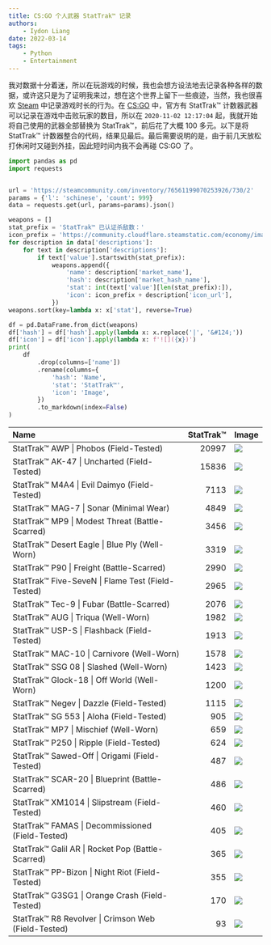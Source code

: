 ```yaml
---
title: CS:GO 个人武器 StatTrak™ 记录
authors:
    - Iydon Liang
date: 2022-03-14
tags:
    - Python
    - Entertainment
---
```


我对数据十分着迷，所以在玩游戏的时候，我也会想方设法地去记录各种各样的数据，或许这只是为了证明我来过，想在这个世界上留下一些痕迹，当然，我也很喜欢 [Steam](https://steamcommunity.com/id/iydon) 中记录游戏时长的行为。在 [CS:GO](https://steamcommunity.com/app/730) 中，官方有 StatTrak™ 计数器武器可以记录在游戏中击败玩家的数目，所以在 `2020-11-02 12:17:04` 起，我就开始将自己使用的武器全部替换为 StatTrak™，前后花了大概 100 多元。以下是将 StatTrak™ 计数器整合的代码，结果见最后。最后需要说明的是，由于前几天放松打休闲时又碰到外挂，因此短时间内我不会再碰 CS:GO 了。

```python linenums="1"
import pandas as pd
import requests


url = 'https://steamcommunity.com/inventory/76561199070253926/730/2'
params = {'l': 'schinese', 'count': 999}
data = requests.get(url, params=params).json()

weapons = []
stat_prefix = 'StatTrak™ 已认证杀敌数：'
icon_prefix = 'https://community.cloudflare.steamstatic.com/economy/image/'
for description in data['descriptions']:
    for text in description['descriptions']:
        if text['value'].startswith(stat_prefix):
            weapons.append({
                'name': description['market_name'],
                'hash': description['market_hash_name'],
                'stat': int(text['value'][len(stat_prefix):]),
                'icon': icon_prefix + description['icon_url'],
            })
weapons.sort(key=lambda x: x['stat'], reverse=True)

df = pd.DataFrame.from_dict(weapons)
df['hash'] = df['hash'].apply(lambda x: x.replace('|', '&#124;'))
df['icon'] = df['icon'].apply(lambda x: f'![]({x})')
print(
    df
        .drop(columns=['name'])
        .rename(columns={
            'hash': 'Name',
            'stat': 'StatTrak™',
            'icon': 'Image',
        })
        .to_markdown(index=False)
)
```

| Name                                                    |   StatTrak™ | Image                                                                                                                                                                                                                                                                                              |
|:--------------------------------------------------------|------------:|:---------------------------------------------------------------------------------------------------------------------------------------------------------------------------------------------------------------------------------------------------------------------------------------------------|
| StatTrak™ AWP &#124; Phobos (Field-Tested)              |       20997 | ![](https://community.cloudflare.steamstatic.com/economy/image/-9a81dlWLwJ2UUGcVs_nsVtzdOEdtWwKGZZLQHTxDZ7I56KU0Zwwo4NUX4oFJZEHLbXH5ApeO4YmlhxYQknCRvCo04DEVlxkKgpot621FABz7PLfYQJS5NO0m5O0mvLwOq7c2G4EucYk2L7Ep42t3VGx_RFtamHyLISXe1JsYw6Fr1e9wuvr1JS5vs7XiSw0S4ZJl1o)                            |
| StatTrak™ AK-47 &#124; Uncharted (Field-Tested)         |       15836 | ![](https://community.cloudflare.steamstatic.com/economy/image/-9a81dlWLwJ2UUGcVs_nsVtzdOEdtWwKGZZLQHTxDZ7I56KU0Zwwo4NUX4oFJZEHLbXH5ApeO4YmlhxYQknCRvCo04DEVlxkKgpot7HxfDhjxszJemkV092sgIWIqPrxN7LEmyUI6ZAm3ujCpNymjFWx-0RtNjzzctWVIQdqYg7X81nok7rp0JbpuJ7M1zI97ZAMLLaU)                           |
| StatTrak™ M4A4 &#124; Evil Daimyo (Field-Tested)        |        7113 | ![](https://community.cloudflare.steamstatic.com/economy/image/-9a81dlWLwJ2UUGcVs_nsVtzdOEdtWwKGZZLQHTxDZ7I56KU0Zwwo4NUX4oFJZEHLbXH5ApeO4YmlhxYQknCRvCo04DEVlxkKgpou-6kejhjxszFJTwW09mgnYy0k_b9PqLeqWZU7Mxkh6fFoN2n0QDj_xA-NTj2LdWUdlI_M1yG_Fbqw-npgJG9vJ3OyXRi7HMn-z-DyAyYxUni)                   |
| StatTrak™ MAG-7 &#124; Sonar (Minimal Wear)             |        4849 | ![](https://community.cloudflare.steamstatic.com/economy/image/-9a81dlWLwJ2UUGcVs_nsVtzdOEdtWwKGZZLQHTxDZ7I56KU0Zwwo4NUX4oFJZEHLbXH5ApeO4YmlhxYQknCRvCo04DEVlxkKgpou7uifDhh3szFcDoV09G3mIaEhfrLP7LWnn8fsMQp3eqYrNmg2FXgrUVsajz0J4OSIFQ6N17TrADtl-bph5G17cuamGwj5HefKFtC5g)                         |
| StatTrak™ MP9 &#124; Modest Threat (Battle-Scarred)     |        3456 | ![](https://community.cloudflare.steamstatic.com/economy/image/-9a81dlWLwJ2UUGcVs_nsVtzdOEdtWwKGZZLQHTxDZ7I56KU0Zwwo4NUX4oFJZEHLbXH5ApeO4YmlhxYQknCRvCo04DEVlxkKgpou6r8FABz7P7YKAJB49C5mpnbxsj8NrrHjyVU7JIgju2TpNmg3VaxqURtamigJoOdJlJsM1DY_lDtleu5g8Dvtc6c1zI97R3VmbKW)                           |
| StatTrak™ Desert Eagle &#124; Blue Ply (Well-Worn)      |        3319 | ![](https://community.cloudflare.steamstatic.com/economy/image/-9a81dlWLwJ2UUGcVs_nsVtzdOEdtWwKGZZLQHTxDZ7I56KU0Zwwo4NUX4oFJZEHLbXH5ApeO4YmlhxYQknCRvCo04DEVlxkKgposr-kLAtl7PDdTjlH7du6kb-Zkuf4OrjQqWZU7Mxkh6fC8Y2s0Afs-BI_ZWD1dY6SIQRvYlHY8lbrk-u-hJG5tJTIySRi6Chw-z-DyIuNTzaA)                   |
| StatTrak™ P90 &#124; Freight (Battle-Scarred)           |        2990 | ![](https://community.cloudflare.steamstatic.com/economy/image/-9a81dlWLwJ2UUGcVs_nsVtzdOEdtWwKGZZLQHTxDZ7I56KU0Zwwo4NUX4oFJZEHLbXH5ApeO4YmlhxYQknCRvCo04DEVlxkKgpopuP1FABz7OORIQJB49KilYmFkuXLO77QgHIfvMBz3OjDrI722AS18kBtNm_zJNOUJlM8YlDXqQDvkOu90JLu7ZzKymwj5HfLhG8Zqw)                         |
| StatTrak™ Five-SeveN &#124; Flame Test (Field-Tested)   |        2965 | ![](https://community.cloudflare.steamstatic.com/economy/image/-9a81dlWLwJ2UUGcVs_nsVtzdOEdtWwKGZZLQHTxDZ7I56KU0Zwwo4NUX4oFJZEHLbXH5ApeO4YmlhxYQknCRvCo04DEVlxkKgposLOzLhRlxfbGTjpR09q_goWYkuHxPYTZmX9u-sp1tf_I-oDwnGu5rhc1JjTtJNCSdFA2YgzWrlG9yOm70JG8vc7LzSY273Z04irflxHmgB8ebrc81-veFwteJ7IA3Q) |
| StatTrak™ Tec-9 &#124; Fubar (Battle-Scarred)           |        2076 | ![](https://community.cloudflare.steamstatic.com/economy/image/-9a81dlWLwJ2UUGcVs_nsVtzdOEdtWwKGZZLQHTxDZ7I56KU0Zwwo4NUX4oFJZEHLbXH5ApeO4YmlhxYQknCRvCo04DEVlxkKgpoor-mcjhnwMzcdD4b09qjloGZqP_xMq3I2GgE68cm2u2SoN733Aa3-0BqYGr0LYLAJwY5NQrT-Ae-wOnv15_qtJ_XiSw0yLYEEQk)                            |
| StatTrak™ AUG &#124; Triqua (Well-Worn)                 |        1982 | ![](https://community.cloudflare.steamstatic.com/economy/image/-9a81dlWLwJ2UUGcVs_nsVtzdOEdtWwKGZZLQHTxDZ7I56KU0Zwwo4NUX4oFJZEHLbXH5ApeO4YmlhxYQknCRvCo04DEVlxkKgpot6-iFAR17PLddgJN_t24k4W0g-X9MrXWmm5u5cB1g_zMu4qmjQO3rhJoNm31J4PGIQNrMwyDqAK9yebr18Lq6JvLy3tl6ykh7S3D30vgaHf5G_Y)                |
| StatTrak™ USP-S &#124; Flashback (Field-Tested)         |        1913 | ![](https://community.cloudflare.steamstatic.com/economy/image/-9a81dlWLwJ2UUGcVs_nsVtzdOEdtWwKGZZLQHTxDZ7I56KU0Zwwo4NUX4oFJZEHLbXH5ApeO4YmlhxYQknCRvCo04DEVlxkKgpoo6m1FBRp3_bGcjhQ09-jq5WYh8jyP7rCnmlQ685Oh-zF_Jn4xgPn_EBoY2r3d9LGIAZvZlrQ81nqxu7s1MS7tc_KnHNm7iUksymMzUCpwUYbE0FNUN8)            |
| StatTrak™ MAC-10 &#124; Carnivore (Well-Worn)           |        1578 | ![](https://community.cloudflare.steamstatic.com/economy/image/-9a81dlWLwJ2UUGcVs_nsVtzdOEdtWwKGZZLQHTxDZ7I56KU0Zwwo4NUX4oFJZEHLbXH5ApeO4YmlhxYQknCRvCo04DEVlxkKgpou7umeldf0uL3fDxB043mq4GHnvL6DLjQm2Ru5cB1g_zMu93zjQXsr0RpMG77ItDHcw48ZlyF8wfqkuvqg8C5vsiYzScy6SYr4H7D30vgqob1iS4)                |
| StatTrak™ SSG 08 &#124; Slashed (Well-Worn)             |        1423 | ![](https://community.cloudflare.steamstatic.com/economy/image/-9a81dlWLwJ2UUGcVs_nsVtzdOEdtWwKGZZLQHTxDZ7I56KU0Zwwo4NUX4oFJZEHLbXH5ApeO4YmlhxYQknCRvCo04DEVlxkKgpopamie19f0Ob3Yi5FvISJnY2GmOXgMrfum25V4dB8xLHE8In03VGxrRc5YWH7cIDEIVRqN13V_QDskue8hse7uJqbyXJr7nI8pSGK39kSQ_o)                    |
| StatTrak™ Glock-18 &#124; Off World (Well-Worn)         |        1200 | ![](https://community.cloudflare.steamstatic.com/economy/image/-9a81dlWLwJ2UUGcVs_nsVtzdOEdtWwKGZZLQHTxDZ7I56KU0Zwwo4NUX4oFJZEHLbXH5ApeO4YmlhxYQknCRvCo04DEVlxkKgposbaqKAxf0Ob3djFN79eJnY6PnvD7DLbUkmJE5YtwjLGVpd6s2QKx-RI_Yzr6JtOUdQRvZ1HVrAC5wOvqhp65tcnAn3ZqpGB8sqVEHs1X)                       |
| StatTrak™ Negev &#124; Dazzle (Field-Tested)            |        1115 | ![](https://community.cloudflare.steamstatic.com/economy/image/-9a81dlWLwJ2UUGcVs_nsVtzdOEdtWwKGZZLQHTxDZ7I56KU0Zwwo4NUX4oFJZEHLbXH5ApeO4YmlhxYQknCRvCo04DEVlxkKgpouL-iLhFf2-r3fzhF6cqJkIGRjfvxDLbUkmJE5Ysi2LjF84ijjgWx_0tkMG6hI4OWdwdtNAzW_1jrkO2705fvvJ7Nn3EypGB8smY-FtJF)                       |
| StatTrak™ SG 553 &#124; Aloha (Field-Tested)            |         905 | ![](https://community.cloudflare.steamstatic.com/economy/image/-9a81dlWLwJ2UUGcVs_nsVtzdOEdtWwKGZZLQHTxDZ7I56KU0Zwwo4NUX4oFJZEHLbXH5ApeO4YmlhxYQknCRvCo04DEVlxkKgpopb3wflFfwOP3YjoXv4-JlYyEn_bLPr7Vn35cppd03biXoNTx3FGw-hdkNWn1J4OXJAA7ZwrX-Fi-wOfsgZ-575jKznJ9-n51LP6RrCM)                        |
| StatTrak™ MP7 &#124; Mischief (Well-Worn)               |         659 | ![](https://community.cloudflare.steamstatic.com/economy/image/-9a81dlWLwJ2UUGcVs_nsVtzdOEdtWwKGZZLQHTxDZ7I56KU0Zwwo4NUX4oFJZEHLbXH5ApeO4YmlhxYQknCRvCo04DEVlxkKgpou6ryFAR17P7YJgJQ7d-9kZSOkuXLPr7Vn35cppB0ievCp9322VKyrkVrN2z6dtOSdVQ8MAyD-QC6lb26gZe7tZrMmnF9-n51z91ErA0)                        |
| StatTrak™ P250 &#124; Ripple (Field-Tested)             |         624 | ![](https://community.cloudflare.steamstatic.com/economy/image/-9a81dlWLwJ2UUGcVs_nsVtzdOEdtWwKGZZLQHTxDZ7I56KU0Zwwo4NUX4oFJZEHLbXH5ApeO4YmlhxYQknCRvCo04DEVlxkKgpopujwezhh3szYI2gS08-mgZSFnvzLPr7Vn35cppUpj-iUodT22Qbtrkc4N2-hdYCRIVI_YV3Rr1W-k-zqhpPvuMicwCR9-n513b0mLHA)                        |
| StatTrak™ Sawed-Off &#124; Origami (Field-Tested)       |         487 | ![](https://community.cloudflare.steamstatic.com/economy/image/-9a81dlWLwJ2UUGcVs_nsVtzdOEdtWwKGZZLQHTxDZ7I56KU0Zwwo4NUX4oFJZEHLbXH5ApeO4YmlhxYQknCRvCo04DEVlxkKgpopbuyLgNv1fX3cih9_92hkYSEkfHLPKnYkWpc4fp8j-3I4IG70Q2wrkA-NmnxdYWSe1c7NArZ-wO7we7ohsfqus7NzCdh6SR07X6IyQv3308UVXVJPg)             |
| StatTrak™ SCAR-20 &#124; Blueprint (Battle-Scarred)     |         486 | ![](https://community.cloudflare.steamstatic.com/economy/image/-9a81dlWLwJ2UUGcVs_nsVtzdOEdtWwKGZZLQHTxDZ7I56KU0Zwwo4NUX4oFJZEHLbXH5ApeO4YmlhxYQknCRvCo04DEVlxkKgpopbmkOVUw7PDdTj9O-dmmhomFg8jnMLrDqWNU6dNoxOuUp4mmjlDmrRJra2v0I9XDcgA8NFiB_VnvwOjr1sC6v5nJynFlsiE8pSGKvY4kvCk)                    |
| StatTrak™ XM1014 &#124; Slipstream (Field-Tested)       |         460 | ![](https://community.cloudflare.steamstatic.com/economy/image/-9a81dlWLwJ2UUGcVs_nsVtzdOEdtWwKGZZLQHTxDZ7I56KU0Zwwo4NUX4oFJZEHLbXH5ApeO4YmlhxYQknCRvCo04DEVlxkKgporrf0e1Y07PvRTiVPvYznwL-Nhfb3J7rdqWld_cBOh-zF_Jn4xgy1_ERvZDyiLdWcIA9qMwnT_QXsw7znjcC96p3LzXA27yUn7HbfykOpwUYbRb0JoCY)            |
| StatTrak™ FAMAS &#124; Decommissioned (Field-Tested)    |         405 | ![](https://community.cloudflare.steamstatic.com/economy/image/-9a81dlWLwJ2UUGcVs_nsVtzdOEdtWwKGZZLQHTxDZ7I56KU0Zwwo4NUX4oFJZEHLbXH5ApeO4YmlhxYQknCRvCo04DEVlxkKgposLuoKhRf0Ob3dzxP7c-JmpWAksjgNrXCn2Rf18h0juDU-MKjigTl-RVkNj-lIICcJAQ2aV-D-FC9yerphJbvtZjJnXFj6yggt33agVXp1rkpZwmY)               |
| StatTrak™ Galil AR &#124; Rocket Pop (Battle-Scarred)   |         365 | ![](https://community.cloudflare.steamstatic.com/economy/image/-9a81dlWLwJ2UUGcVs_nsVtzdOEdtWwKGZZLQHTxDZ7I56KU0Zwwo4NUX4oFJZEHLbXH5ApeO4YmlhxYQknCRvCo04DEVlxkKgposbupIgthwczLZAJF7dC_mIGZqOf1Ia_YlWdU-_p5j-jX7MKk0VCy-hVqZW-lcISRdQ84YlHV_wfvw--508O6vp_PnSEw6yIitynVgVXp1i5FTBPj)               |
| StatTrak™ PP-Bizon &#124; Night Riot (Field-Tested)     |         355 | ![](https://community.cloudflare.steamstatic.com/economy/image/-9a81dlWLwJ2UUGcVs_nsVtzdOEdtWwKGZZLQHTxDZ7I56KU0Zwwo4NUX4oFJZEHLbXH5ApeO4YmlhxYQknCRvCo04DEVlxkKgpotLO_JAlf0Ob3czRY49KJhomEg8j5Nr_Yg2YfupUn0-zD89Wm0VbjrhZvYDr6LYGXdwc3ZV_T_VK-wum8hZO57pXAyWwj5He1ZOwnGg)                         |
| StatTrak™ G3SG1 &#124; Orange Crash (Field-Tested)      |         170 | ![](https://community.cloudflare.steamstatic.com/economy/image/-9a81dlWLwJ2UUGcVs_nsVtzdOEdtWwKGZZLQHTxDZ7I56KU0Zwwo4NUX4oFJZEHLbXH5ApeO4YmlhxYQknCRvCo04DEVlxkKgposem2LFZfwOP3dm5R642JmYmHnuP9MrTDl2VW7fp8j-3I4IG7jgfsqUNtYDqlJteSIVA7N1zQ-le9l7i51sTt7svOzHVluHF04yqMnAv330_agV6dCw)             |
| StatTrak™ R8 Revolver &#124; Crimson Web (Field-Tested) |          93 | ![](https://community.cloudflare.steamstatic.com/economy/image/-9a81dlWLwJ2UUGcVs_nsVtzdOEdtWwKGZZLQHTxDZ7I56KU0Zwwo4NUX4oFJZEHLbXH5ApeO4YmlhxYQknCRvCo04DEVlxkKgpopL-zJAt21uH3eSR9-9m0h7-GkvP9JrafwjsHvsQmjrmUrI_00FHg_EY-YzzycNeSe1JsZw7R-QS6kry5hMDu6oOJlyWSzPI-Lg)                             |
